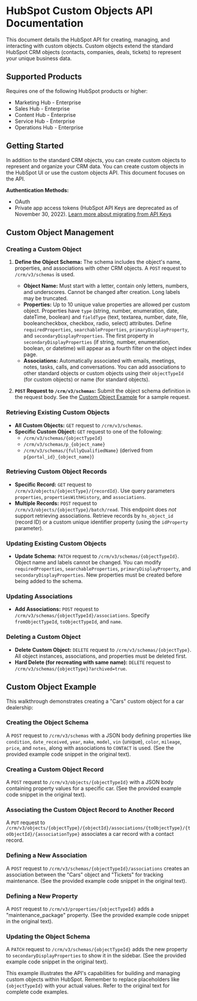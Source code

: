 # HubSpot Custom Objects API Documentation

This document details the HubSpot API for creating, managing, and interacting with custom objects.  Custom objects extend the standard HubSpot CRM objects (contacts, companies, deals, tickets) to represent your unique business data.

## Supported Products

Requires one of the following HubSpot products or higher:

* Marketing Hub - Enterprise
* Sales Hub - Enterprise
* Content Hub - Enterprise
* Service Hub - Enterprise
* Operations Hub - Enterprise


## Getting Started

In addition to the standard CRM objects, you can create custom objects to represent and organize your CRM data. You can create custom objects in the HubSpot UI or use the custom objects API.  This document focuses on the API.

**Authentication Methods:**

* OAuth
* Private app access tokens  (HubSpot API Keys are deprecated as of November 30, 2022).  [Learn more about migrating from API Keys](link-to-migration-guide-needed)


## Custom Object Management

### Creating a Custom Object

1. **Define the Object Schema:** The schema includes the object's name, properties, and associations with other CRM objects.  A `POST` request to `/crm/v3/schemas` is used.

    * **Object Name:**  Must start with a letter, contain only letters, numbers, and underscores.  Cannot be changed after creation. Long labels may be truncated.
    * **Properties:**  Up to 10 unique value properties are allowed per custom object.  Properties have `type` (string, number, enumeration, date, dateTime, boolean) and `fieldType` (text, textarea, number, date, file, booleancheckbox, checkbox, radio, select) attributes.  Define `requiredProperties`, `searchableProperties`, `primaryDisplayProperty`, and `secondaryDisplayProperties`.  The first property in `secondaryDisplayProperties` (if string, number, enumeration, boolean, or datetime) will appear as a fourth filter on the object index page.
    * **Associations:**  Automatically associated with emails, meetings, notes, tasks, calls, and conversations.  You can add associations to other standard objects or custom objects using their `objectTypeId` (for custom objects) or name (for standard objects).


2. **`POST` Request to `/crm/v3/schemas`:** Submit the object schema definition in the request body.  See the [Custom Object Example](#custom-object-example) for a sample request.


### Retrieving Existing Custom Objects

* **All Custom Objects:** `GET` request to `/crm/v3/schemas`.
* **Specific Custom Object:** `GET` request to one of the following:
    * `/crm/v3/schemas/{objectTypeId}`
    * `/crm/v3/schemas/p_{object_name}`
    * `/crm/v3/schemas/{fullyQualifiedName}` (derived from `p{portal_id}_{object_name}`)

### Retrieving Custom Object Records

* **Specific Record:** `GET` request to `/crm/v3/objects/{objectType}/{recordId}`.  Use query parameters `properties`, `propertiesWithHistory`, and `associations`.
* **Multiple Records:** `POST` request to `/crm/v3/objects/{objectType}/batch/read`.  This endpoint does *not* support retrieving associations.  Retrieve records by `hs_object_id` (record ID) or a custom unique identifier property (using the `idProperty` parameter).


### Updating Existing Custom Objects

* **Update Schema:** `PATCH` request to `/crm/v3/schemas/{objectTypeId}`.  Object name and labels cannot be changed.  You can modify `requiredProperties`, `searchableProperties`, `primaryDisplayProperty`, and `secondaryDisplayProperties`.  New properties must be created before being added to the schema.


### Updating Associations

* **Add Associations:** `POST` request to `/crm/v3/schemas/{objectTypeId}/associations`.  Specify `fromObjectTypeId`, `toObjectTypeId`, and `name`.


### Deleting a Custom Object

* **Delete Custom Object:** `DELETE` request to `/crm/v3/schemas/{objectType}`.  All object instances, associations, and properties must be deleted first.
* **Hard Delete (for recreating with same name):** `DELETE` request to `/crm/v3/schemas/{objectType}?archived=true`.


## Custom Object Example

This walkthrough demonstrates creating a "Cars" custom object for a car dealership:

### Creating the Object Schema

A `POST` request to `/crm/v3/schemas` with a JSON body defining properties like `condition`, `date_received`, `year`, `make`, `model`, `vin` (unique), `color`, `mileage`, `price`, and `notes`, along with associations to `CONTACT` is used.  (See the provided example code snippet in the original text).

### Creating a Custom Object Record

A `POST` request to `/crm/v3/objects/{objectTypeId}` with a JSON body containing property values for a specific car. (See the provided example code snippet in the original text).


### Associating the Custom Object Record to Another Record

A `PUT` request to `/crm/v3/objects/{objectType}/{objectId}/associations/{toObjectType}/{toObjectId}/{associationType}` associates a car record with a contact record.


### Defining a New Association

A `POST` request to `/crm/v3/schemas/{objectTypeId}/associations` creates an association between the "Cars" object and "Tickets" for tracking maintenance. (See the provided example code snippet in the original text).


### Defining a New Property

A `POST` request to `/crm/v3/properties/{objectTypeId}` adds a "maintenance_package" property. (See the provided example code snippet in the original text).


### Updating the Object Schema

A `PATCH` request to `/crm/v3/schemas/{objectTypeId}` adds the new property to `secondaryDisplayProperties` to show it in the sidebar. (See the provided example code snippet in the original text).


This example illustrates the API's capabilities for building and managing custom objects within HubSpot.  Remember to replace placeholders like `{objectTypeId}` with your actual values.  Refer to the original text for complete code examples.
